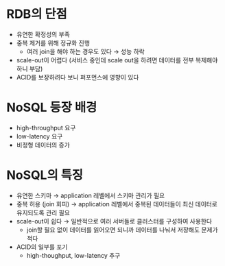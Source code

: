 # RDB의 단점

- 유연한 확정성의 부족
- 중복 제거를 위해 정규화 진행
	- 여러 join을 해야 하는 경우도 있다 → 성능 하락
- scale-out이 어렵다 (서비스 중인데 scale out을 하려면 데이터를 전부 복제해야하니 부담)
- ACID를 보장하려다 보니 퍼포먼스에 영향이 있다

# NoSQL 등장 배경

- high-throughput 요구
- low-latency 요구
- 비정형 데이터의 증가

# NoSQL의 특징

- 유연한 스키마 → application 레벨에서 스키마 관리가 필요
- 중복 허용 (join 회피) → application 레벨에서 중복된 데이터들이 최신 데이터로 유지되도록 관리 필요
- scale-out이 쉽다 → 일반적으로 여러 서버들로 클러스터를 구성하여 사용한다
	- join할 필요 없이 데이터를 읽어오면 되니까 데이터를 나눠서 저장해도 문제가 적다
- ACID의 일부를 포기
	- high-thoughput, low-latency 추구

